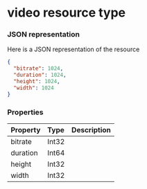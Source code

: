 # video resource type



### JSON representation

Here is a JSON representation of the resource

<!-- {
  "blockType": "resource",
  "optionalProperties": [

  ],
  "@odata.type": "microsoft.graph.video"
}-->

```json
{
  "bitrate": 1024,
  "duration": 1024,
  "height": 1024,
  "width": 1024
}

```
### Properties
| Property	   | Type	|Description|
|:---------------|:--------|:----------|
|bitrate|Int32||
|duration|Int64||
|height|Int32||
|width|Int32||

<!-- uuid: fffe8480-c8d4-44dd-a060-235ce2f3a0e7
2015-10-15 16:49:31 UTC -->
<!-- {
  "type": "#page.annotation",
  "description": "video resource",
  "keywords": "",
  "section": "documentation",
  "tocPath": ""
}-->